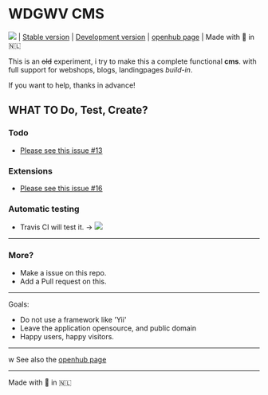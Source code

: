 # WDGWV CMS
![](https://travis-ci.org/WDGWV/CMS.svg?branch=master) | [Stable version](https://github.com/wdgwv/CMS) | [Development version](https://github.com/wdg/CMS) | [openhub page](http://openhub.net/p/WDGWV-CMS) | Made with 💙 in 🇳🇱

This is an <s>old</s> experiment, i try to make this a complete functional **cms**.
with full support for webshops, blogs, landingpages *build-in*.

If you want to help, thanks in advance!


## WHAT TO Do, Test, Create?

### Todo
 * [Please see this issue #13](https://github.com/WDGWV/WDGWVSS/issues/13)

### Extensions
 * [Please see this issue #16](https://github.com/WDGWV/WDGWVSS/issues/16)

### Automatic testing
 * Travis CI will test it. -> ![](https://travis-ci.org/WDGWV/CMS.svg?branch=master)

---

### More?
 * Make a issue on this repo.
 * Add a Pull request on this.

---

Goals:

- Do not use a framework like 'Yii'
- Leave the application opensource, and public domain
- Happy users, happy visitors.

---
w
See also the [openhub page](http://openhub.net/p/WDGWV-CMS)

---

Made with 💙 in 🇳🇱